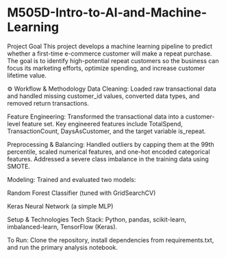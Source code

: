 # M505D-Intro-to-AI-and-Machine-Learning

Project Goal
This project develops a machine learning pipeline to predict whether a first-time e-commerce customer will make a repeat purchase. The goal is to identify high-potential repeat customers so the business can focus its marketing efforts, optimize spending, and increase customer lifetime value.

⚙ Workflow & Methodology
Data Cleaning: Loaded raw transactional data and handled missing customer_id values, converted data types, and removed return transactions.

Feature Engineering: Transformed the transactional data into a customer-level feature set. Key engineered features include TotalSpend, TransactionCount, DaysAsCustomer, and the target variable is_repeat.

Preprocessing & Balancing: Handled outliers by capping them at the 99th percentile, scaled numerical features, and one-hot encoded categorical features. Addressed a severe class imbalance in the training data using SMOTE.

Modeling: Trained and evaluated two models:

Random Forest Classifier (tuned with GridSearchCV)

Keras Neural Network (a simple MLP)

Setup & Technologies
Tech Stack: Python, pandas, scikit-learn, imbalanced-learn, TensorFlow (Keras).

To Run: Clone the repository, install dependencies from requirements.txt, and run the primary analysis notebook.
